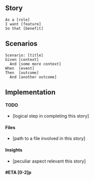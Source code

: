 ## Story

```gherkin
As a [role]
I want [feature]
So that [benefit]
```

## Scenarios

```gherkin
Scenario: [title]
Given [context]
  And [some more context]
When  [event]
Then  [outcome]
  And [another outcome]
```

## Implementation

#### TODO
- [logical step in completing this story]

#### Files
- [path to a file involved in this story]

#### Insights
- [peculiar aspect relevant this story]

#### #ETA [0-2]p
